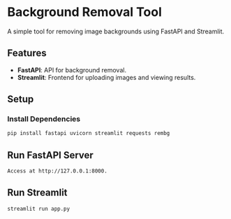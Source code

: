 # Background Removal Tool

A simple tool for removing image backgrounds using FastAPI and Streamlit.

## Features

- **FastAPI**: API for background removal.
- **Streamlit**: Frontend for uploading images and viewing results.

## Setup

### Install Dependencies

```bash
pip install fastapi uvicorn streamlit requests rembg

```

## Run FastAPI Server

```bash
Access at http://127.0.0.1:8000.
```

## Run Streamlit 

```bash
streamlit run app.py
```
